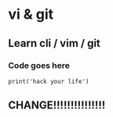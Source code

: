 # vi & git
## Learn cli / vim / git

### Code goes here
`print('hack your life')`

## CHANGE!!!!!!!!!!!!!!!
